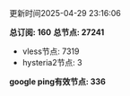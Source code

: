 更新时间2025-04-29 23:16:06

**总订阅: 160**
**总节点: 27241**
- vless节点: 7319
- hysteria2节点: 3

**google ping有效节点: 336**

